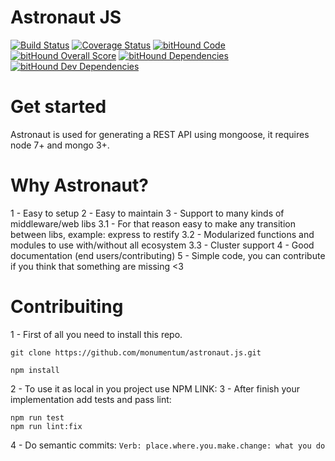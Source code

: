 
# Astronaut JS
[![Build Status](https://travis-ci.org/monumentum/astronaut.js.svg?branch=master)](https://travis-ci.org/monumentum/astronaut.js) [![Coverage Status](https://coveralls.io/repos/github/monumentum/astronaut.js/badge.svg?branch=master)](https://coveralls.io/github/monumentum/astronaut.js?branch=master) [![bitHound Code](https://www.bithound.io/github/monumentum/astronaut.js/badges/code.svg)](https://www.bithound.io/github/monumentum/astronaut.js) [![bitHound Overall Score](https://www.bithound.io/github/monumentum/astronaut.js/badges/score.svg)](https://www.bithound.io/github/monumentum/astronaut.js) [![bitHound Dependencies](https://www.bithound.io/github/monumentum/astronaut.js/badges/dependencies.svg)](https://www.bithound.io/github/monumentum/astronaut.js/master/dependencies/npm) [![bitHound Dev Dependencies](https://www.bithound.io/github/monumentum/astronaut.js/badges/devDependencies.svg)](https://www.bithound.io/github/monumentum/astronaut.js/master/dependencies/npm)  

# Get started
Astronaut is used for generating a REST API using mongoose, it requires node 7+ and mongo 3+.

# Why Astronaut?
1 - Easy to setup
2 - Easy to maintain
3 - Support to many kinds of middleware/web libs
  3.1 - For that reason easy to make any transition between libs, example: express to restify
  3.2 - Modularized functions and modules to use with/without all ecosystem
  3.3 - Cluster support
4 - Good documentation (end users/contributing)
5 - Simple code, you can contribute if you think that something are missing <3

# Contribuiting
1 - First of all you need to install this repo.

```
git clone https://github.com/monumentum/astronaut.js.git

npm install
```

2 - To use it as local in you project use NPM LINK:
3 - After finish your implementation add tests and pass lint:
```
npm run test
npm run lint:fix
```

4 - Do semantic commits:
`Verb: place.where.you.make.change: what you do`
